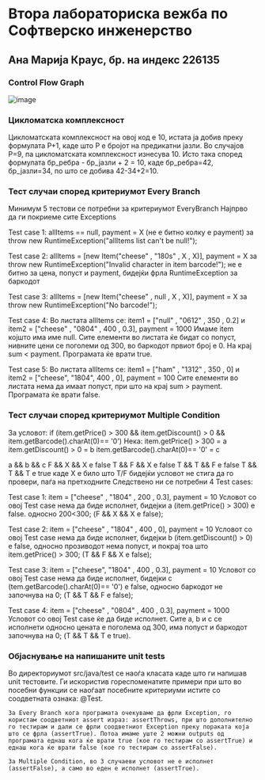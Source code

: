 # Втора лабораториска вежба по Софтверско инженерство

## Ана Марија Краус, бр. на индекс 226135

###  Control Flow Graph

![image](https://github.com/anamarijakraus/SI_2024_lab2_226135/assets/166819863/ef8609bd-d2a3-4634-a76e-1777d40e47d6)
 
### Цикломатска комплексност

Цикломатската комплексност на овој код е 10, истата ја добив преку формулата P+1, каде што P е бројот на предикатни јазли. Во случајoв P=9, па цикломатската комплексност изнесува 10. 
Исто така според формулата бр_ребра - бр_јазли + 2 = 10, каде бр_ребра=42, бр_јазли=34, по што се добива 42-34+2=10.

### Тест случаи според критериумот  Every Branch

Минимум 5 тестови се потребни за критериумот EveryBranch
Најпрво да ги покриеме сите Exceptions 

Test case 1:  allItems == null, payment = X (не е битно колку е payment)
	за throw new RuntimeException("allItems list can't be null!"); 

Test case 2: allItems = [new Item("cheese" , "180s" , X , X)], payment = X
	за throw new RuntimeException("Invalid character in item barcode!");
	не е битно за цена, попуст и payment, бидејќи фрла RuntimeException за баркодот 

Test case 3: allItems = [new Item("cheese" , null , X , X)], payment = X
	за throw new RuntimeException("No barcode!");

Test case 4: Во листата allItems се: item1 =  ["null" , "0612" , 350 , 0.2] и item2 =  ["cheese" , "0804" , 400 , 0.3], payment = 1000
	Имаме item којшто има име null. Сите елементи во листата ќе бидат со попуст, нивните цени се поголеми од 300, во баркодот првиот број е 0.
	На крај sum < payment.
	Програмата ќе врати true.

Test case 5: Во листата allItems се: item1 =  ["ham" , "1312" , 350 , 0] и item2 =  ["cheese", "1804", 400 , 0], payment = 100
	Сите елементи во листата нема да имаат попуст, при што на крај sum > payment.
	Програмата ќе врати false.

### Тест случаи според критериумот Multiple Condition
За условот:
if (item.getPrice() > 300 && item.getDiscount() > 0 && item.getBarcode().charAt(0)== '0') 
Нека:
item.getPrice() > 300 = a
item.getDiscount() > 0 = b
item.getBarcode().charAt(0)== '0' = c

a && b && c
F && X && X 	e false
T && F && X 	e false
T && T && F 	e false
T && T && T 	e true
каде Х е било што T/F бидејќи условот не стига да го провери, паѓа на претходните
Следствено ни се потребни 4 Test cases:

Test case 1: 
item =  ["cheese" , "1804" , 200 , 0.3], payment = 10
Условот со овој Test case нема да биде исполнет, бидејки а (item.getPrice() > 300) е false. односно 200<300;
(F && X && X e false);

Test case 2:
item =  ["cheese" , "1804" , 400 , 0], payment = 10
Условот со овој Test case нема да биде исполнет, бидејки b (item.getDiscount() > 0) e false, односно прозиводот нема попуст, и покрај тоа што item.getPrice() > 300;
(T && F && X е false);

Test case 3: 
item =  ["cheese", "1804" , 400 , 0.3], payment = 10
Условот со овој Test case нема да биде исполнет, бидејки c (tem.getBarcode().charAt(0)== '0') e false, односно баркодот не започнува на 0;
(T && T && F e false);

Test case 4:
item =  ["cheese" , "0804" , 400 , 0.3], payment = 1000
Условот со овој Test case ќе да биде исполнет. Сите a, b и c се исполнети односно цената е поголема од 300, има попуст и баркодот започнува на 0;
(T && T && T e true).

### Објаснување на напишаните unit tests
Во директориумот src/java/test се наоѓа класата каде што ги напишав unit тестовите. Ги искористив гореспоменатите примери при што во посебни функции се наоѓаат посебните критериуми истите со соодветната ознака: @Test. 

	За Every Branch кога програмата очекуваме да фрли Exception, го користам соодветниот assert израз: assertThrows, при што дополнително го тестирам и дали се фрли соодветниот Exception преку пораката која што се фрла (аssertTrue). Потоа имаме уште 2 можни outputs од програмата еднаш кога ќе врати true (кое го тестирам со assertTrue) и еднаш кога ќе врати false (кое го тестирам со assertFalse).
 
 	За Multiple Condition, во 3 случаеви условот не е исполнет (assertFalse), а само во еден е исполнет (assertTrue).
